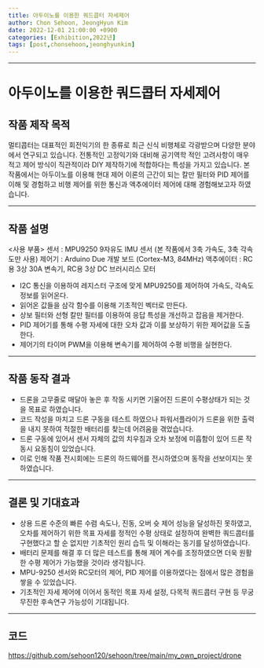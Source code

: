 ```yaml
---
title: 아두이노를 이용한 쿼드콥터 자세제어
author: Chon Sehoon, JeongHyun Kim
date: 2022-12-01 21:00:00 +0900
categories: [Exhibition,2022년]
tags: [post,chonsehoon,jeonghyunkim]
---
```


------------------------------------------
# 아두이노를 이용한 쿼드콥터 자세제어

## 작품 제작 목적
멀티콥터는 대표적인 회전익기의 한 종류로 최근 신식 비행체로 각광받으며 다양한 분야에서 연구되고 있습니다. 전통적인 고정익기와 대비해 공기역학 적인 고려사항이 매우 적고 제어 방식이 직관적이라 DIY 제작하기에 적합하다는 특성을 가지고 있습니다.
본 작품에서는 아두이노를 이용해 현대 제어 이론의 근간이 되는 칼만 필터와 PID 제어를 이해 및 경험하고 비행 제어를 위한 통신과 액추에이터 제어에 대해 경험해보고자 하였습니다. 

------------------------------------------
## 작품 설명
<사용 부품>
센서 : MPU9250 9자유도 IMU 센서 (본 작품에서 3축 가속도, 3축 각속도만 사용)
제어기 : Arduino Due 개발 보드 (Cortex-M3, 84MHz)
액추에이터 : RC용 3상 30A 변속기, RC용 3상 DC 브러시리스 모터

* I2C 통신을 이용하여 레지스터 구조에 맞게 MPU9250를 제어하여 가속도, 각속도 정보를 읽어온다.
* 읽어온 값들을 삼각 함수를 이용해 기초적인 벡터로 만든다.
* 상보 필터와 선형 칼만 필터를 이용하여 응답 특성을 개선하고 잡음을 제거한다. 
* PID 제어기를 통해 수평 자세에 대한 오차 값과 이를 보상하기 위한 제어값을 도출한다.
* 제어기의 타이머 PWM을 이용해 변속기를 제어하여 수평 비행을 실현한다.

------------------------------------------
## 작품 동작 결과
* 드론을 고무줄로 매달아 놓은 후 작동 시키면 기울어진 드론이 수평상태가 되는 것을 목표로 하였습니다.
* 코드 작성을 마치고 드론 구동을 테스트 하였으나 파워서플라이가 드론을 위한 출력을 내지 못하여 적절한 배터리를 찾는데 어려움을 겪었습니다.
* 드론 구동에 있어서 센서 자체의 값의 치우침과 오차 보정에 미흡함이 있어 드론 작동시 요동침이 있었습니다.
* 이로 인해 작품 전시회에는 드론의 하드웨어를 전시하였으며 동작을 선보이지는 못하였습니다.

------------------------------------------
## 결론 및 기대효과
* 상용 드론 수준의 빠른 수렴 속도나, 진동, 오버 슛 제어 성능을 달성하진 못하였고, 오차를 제어하기 위한 목표 자세를 정적인 수평 상태로 설정하여 완벽한 쿼드콥터를 구현했다고 할 순 없지만 기초적인 원리 습득 및 이해라는 동기를 달성하였습니다.
* 배터리 문제를 해결 후 더 많은 테스트를 통해 제어 계수를 조정하였으면 더욱 원활한 수평 제어가 가능했을 것이라 생각됩니다.
* MPU-9250 센서와 RC모터의 제어, PID 제어를 이용하였다는 점에서 많은 경험을 쌓을 수 있었습니다.
* 기초적인 자세 제어에 이어서 동적인 목표 자세 설정, 다목적 쿼드콥터 구현 등 무궁무진한 후속연구 가능성이 기대됩니다.  

------------------------------------------
## 코드
https://github.com/sehoon120/sehoon/tree/main/my_own_project/drone

